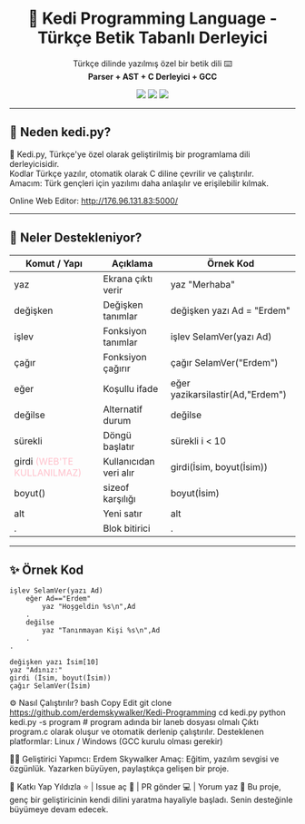 <h1 align="center">🦁 Kedi Programming Language - Türkçe Betik Tabanlı Derleyici</h1>

<p align="center">
  Türkçe dilinde yazılmış özel bir betik dili ⌨️<br>
  <strong>Parser + AST + C Derleyici + GCC</strong>
</p>

<p align="center">
  <img src="https://img.shields.io/badge/build-passing-brightgreen?style=flat-square">
  <img src="https://img.shields.io/badge/dil-Türkçe-blue?style=flat-square">
  <img src="https://img.shields.io/badge/derleyici-GCC-red?style=flat-square">
</p>

---

## 🎯 Neden kedi.py?

🐾 Kedi.py, Türkçe'ye özel olarak geliştirilmiş bir programlama dili derleyicisidir.  
Kodlar Türkçe yazılır, otomatik olarak C diline çevrilir ve çalıştırılır.  
Amacım: Türk gençleri için yazılımı daha anlaşılır ve erişilebilir kılmak.  

Online Web Editor: http://176.96.131.83:5000/

---

## 🔧 Neler Destekleniyor?

<table style="width: 100%;">
    <thead>
      <tr>
        <th>Komut / Yapı</th>
        <th>Açıklama</th>
        <th>Örnek Kod</th>
      </tr>
    </thead>
    <tbody>
      <tr><td>yaz</td><td>Ekrana çıktı verir</td><td>yaz "Merhaba"</td></tr>
      <tr><td>değişken</td><td>Değişken tanımlar</td><td>değişken yazı Ad = "Erdem"</td></tr>
      <tr><td>işlev</td><td>Fonksiyon tanımlar</td><td>işlev SelamVer(yazı Ad)</td></tr>
      <tr><td>çağır</td><td>Fonksiyon çağırır</td><td>çağır SelamVer("Erdem")</td></tr>
      <tr><td>eğer</td><td>Koşullu ifade</td><td>eğer yazikarsilastir(Ad,"Erdem")</td></tr>
      <tr><td>değilse</td><td>Alternatif durum</td><td>değilse</td></tr>
      <tr><td>sürekli</td><td>Döngü başlatır</td><td>sürekli i < 10</td></tr>
      <tr><td>girdi <span style="color:pink;">(WEB'TE KULLANILMAZ)</span></td><td>Kullanıcıdan veri alır</td><td>girdi(İsim, boyut(İsim))</td></tr>
      <tr><td>boyut()</td><td>sizeof karşılığı</td><td>boyut(İsim)</td></tr>
      <tr><td>alt</td><td>Yeni satır</td><td>alt</td></tr>
      <tr><td>.</td><td>Blok bitirici</td><td>.</td></tr>
    </tbody>
  </table>

---

## ✨ Örnek Kod

```laneb
işlev SelamVer(yazı Ad)
    eğer Ad=="Erdem"
        yaz "Hoşgeldin %s\n",Ad
    .
    değilse
        yaz "Tanınmayan Kişi %s\n",Ad
    .
.

değişken yazı İsim[10]
yaz "Adınız:"
girdi (İsim, boyut(İsim))
çağır SelamVer(İsim)
```

⚙️ Nasıl Çalıştırılır?
bash
Copy
Edit
git clone https://github.com/erdemskywalker/Kedi-Programming
cd kedi.py
python kedi.py -s program # program adında bir laneb dosyası olmalı
Çıktı program.c olarak oluşur ve otomatik derlenip çalıştırılır.
Desteklenen platformlar: Linux / Windows (GCC kurulu olması gerekir)

👨‍💻 Geliştirici
Yapımcı: Erdem Skywalker
Amaç: Eğitim, yazılım sevgisi ve özgünlük.
Yazarken büyüyen, paylaştıkça gelişen bir proje.

💬 Katkı Yap
Yıldızla ⭐ | Issue aç 🔧 | PR gönder 💻 | Yorum yaz 💬
Bu proje, genç bir geliştiricinin kendi dilini yaratma hayaliyle başladı.
Senin desteğinle büyümeye devam edecek.
